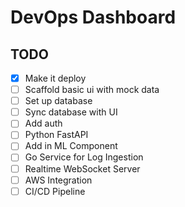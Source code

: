 # DevOps Dashboard

## TODO

- [x] Make it deploy
- [ ] Scaffold basic ui with mock data
- [ ] Set up database
- [ ] Sync database with UI
- [ ] Add auth
- [ ] Python FastAPI
- [ ] Add in ML Component
- [ ] Go Service for Log Ingestion
- [ ] Realtime WebSocket Server
- [ ] AWS Integration
- [ ] CI/CD Pipeline